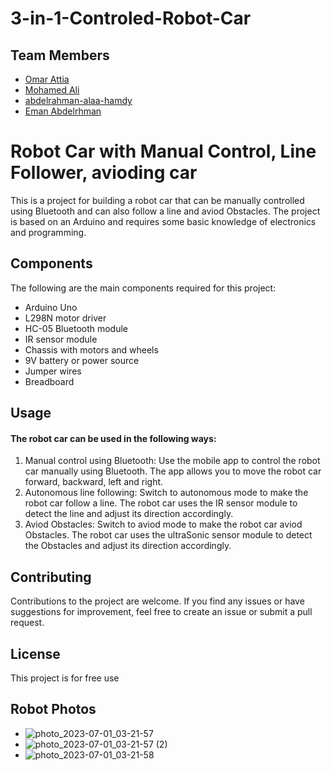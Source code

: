 # 3-in-1-Controled-Robot-Car
## Team Members
 - [Omar Attia](https://github.com/omarattia23)
 - [Mohamed Ali](https://github.com/the7ag)
 - [abdelrahman-alaa-hamdy](https://github.com/abdelrahman-alaa-hamdy)
 - [Eman Abdelrhman](https://github.com/eman8181)

# Robot Car with Manual Control, Line Follower, avioding car
This is a project for building a robot car that can be manually controlled using Bluetooth and can also follow a line and aviod Obstacles. The project is based on an Arduino and requires some basic knowledge of electronics and programming.

## Components
The following are the main components required for this project:

* Arduino Uno 
* L298N motor driver
* HC-05 Bluetooth module
* IR sensor module
* Chassis with motors and wheels
* 9V battery or power source
* Jumper wires
* Breadboard  

## Usage

#### The robot car can be used in the following ways:

1. Manual control using Bluetooth: Use the mobile app to control the robot car manually using Bluetooth. The app allows you to move the robot car forward, backward, left and right.
2. Autonomous line following: Switch to autonomous mode to make the robot car follow a line. The robot car uses the IR sensor module to detect the line and adjust its direction accordingly.  
3. Aviod Obstacles: Switch to aviod mode to make the robot car aviod Obstacles. The robot car uses the ultraSonic sensor module to detect the Obstacles and adjust its direction accordingly.  

## Contributing
Contributions to the project are welcome. If you find any issues or have suggestions for improvement, feel free to create an issue or submit a pull request.

## License
This project is for free use

## Robot Photos
* ![photo_2023-07-01_03-21-57](https://github.com/karamYaseen/3-in-1-Controled-Robot-Car-/assets/120105254/22d592b6-bf78-4b6f-9810-3d39467c72ad)
* ![photo_2023-07-01_03-21-57 (2)](https://github.com/karamYaseen/3-in-1-Controled-Robot-Car-/assets/120105254/8172afe9-33cf-49a6-8a78-b81d4ba514f6)
* ![photo_2023-07-01_03-21-58](https://github.com/karamYaseen/3-in-1-Controled-Robot-Car-/assets/120105254/9b7cc17b-e2d9-4b96-bd79-aa5d717a247b)

